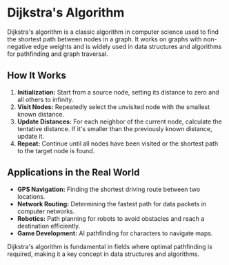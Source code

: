 # Dijkstra's Algorithm

Dijkstra's algorithm is a classic algorithm in computer science used to find the shortest path between nodes in a graph. It works on graphs with non-negative edge weights and is widely used in data structures and algorithms for pathfinding and graph traversal.

## How It Works

1. **Initialization:** Start from a source node, setting its distance to zero and all others to infinity.
2. **Visit Nodes:** Repeatedly select the unvisited node with the smallest known distance.
3. **Update Distances:** For each neighbor of the current node, calculate the tentative distance. If it's smaller than the previously known distance, update it.
4. **Repeat:** Continue until all nodes have been visited or the shortest path to the target node is found.

## Applications in the Real World

- **GPS Navigation:** Finding the shortest driving route between two locations.
- **Network Routing:** Determining the fastest path for data packets in computer networks.
- **Robotics:** Path planning for robots to avoid obstacles and reach a destination efficiently.
- **Game Development:** AI pathfinding for characters to navigate maps.

Dijkstra's algorithm is fundamental in fields where optimal pathfinding is required, making it a key concept in data structures and algorithms.
